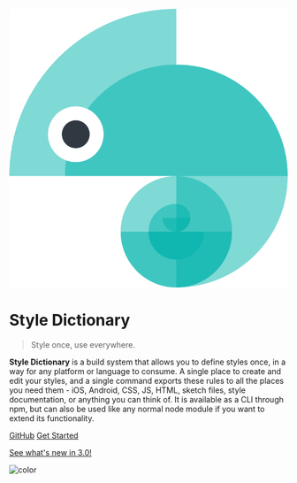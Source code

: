 ![logo](assets/logo.png)

# Style Dictionary

> Style once, use everywhere.

**Style Dictionary** is a build system that allows you to define styles once, in a way for any platform or language to consume. A single place to create and edit your styles, and a single command exports these rules to all the places you need them - iOS, Android, CSS, JS, HTML, sketch files, style documentation, or anything you can think of. It is available as a CLI through npm, but can also be used like any normal node module if you want to extend its functionality.

[GitHub](https://github.com/bcfead)
[Get Started](README.md)

[See what's new in 3.0!](version_3.md)

![color](#D9F8F5)
